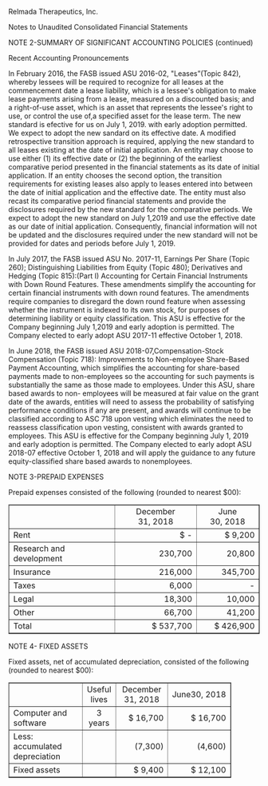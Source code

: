 Relmada Therapeutics, Inc.

Notes to Unaudited Consolidated Financial Statements

NOTE 2-SUMMARY OF SIGNIFICANT ACCOUNTING POLICIES (continued)

Recent Accounting Pronouncements

In February 2016, the FASB issued ASU 2016-02, "Leases”(Topic 842), whereby lessees will be required to recognize for all leases at the commencement date a lease liability, which is a lessee's obligation to make lease payments arising from a lease, measured on a discounted basis; and a right-of-use asset, which is an asset that represents the lessee's right to use, or control the use of,a specified asset for the lease term. The new standard is efective for us on July 1, 2019. with early adoption permitted. We expect to adopt the new sandard on its effective date. A modified retrospective transition approach is required, applying the new standard to all leases existing at the date of initial application. An entity may choose to use either (1) its effective date or (2) the beginning of the earliest comparative period presented in the financial statements as its date of initial application. If an entity chooses the second option, the transition requirements for existing leases also apply to leases entered into between the date of initial application and the effective date. The entity must also recast its comparative period financial statements and provide the disclosures required by the new standard for the comparative periods. We expect to adopt the new standard on July 1,2019 and use the effective date as our date of initial application. Consequently, financial information will not be updated and the disclosures required under the new standard will not be provided for dates and periods before July 1, 2019.

In July 2017, the FASB issued ASU No. 2017-11, Earnings Per Share (Topic 260); Distinguishing Liabilities from Equity (Topic 480); Derivatives and Hedging (Topic 815):(Part I) Accounting for Certain Financial Instruments with Down Round Features. These amendments simplify the accounting for certain financial instruments with down round features. The amendments require companies to disregard the down round feature when assessing whether the instrument is indexed to its own stock, for purposes of determining liability or equity classification. This ASU is effective for the Company beginning July 1,2019 and early adoption is permitted. The Company elected to early adopt ASU 2017-11 effective October 1, 2018.

In June 2018, the FASB issued ASU 2018-07,Compensation-Stock Compensation (Topic 718): Improvements to Non-employee Share-Based Payment Accounting, which simplifies the accounting for share-based payments made to non-employees so the accounting for such payments is substantially the same as those made to employees. Under this ASU, share based awards to non- employees will be measured at fair value on the grant date of the awards, entities will need to assess the probability of satisfying performance conditions if any are present, and awards will continue to be classified according to ASC 718 upon vesting which eliminates the need to reassess classification upon vesting, consistent with awards granted to employees. This ASU is effective for the Company beginning July 1, 2019 and early adoption is permitted. The Company elected to early adopt ASU 2018-07 effective October 1, 2018 and will apply the guidance to any future equity-classified share based awards to nonemployees.

NOTE 3-PREPAID EXPENSES

Prepaid expenses consisted of the following (rounded to nearest $00):

<table border="1" cellspacing="0" cellpadding="6" align="center">
<tbody>
<tr>
<td>&nbsp;</td>
<td style="text-align: center;">
<div>December 31,&nbsp;2018</div>
</td>
<td style="text-align: center;">
<div>June 30,&nbsp;2018</div>
</td>
</tr>
<tr>
<td>Rent</td>
<td style="text-align: right;">$ -</td>
<td style="text-align: right;">$ 9,200</td>
</tr>
<tr>
<td>Research and development</td>
<td style="text-align: right;">230,700</td>
<td style="text-align: right;">20,800</td>
</tr>
<tr>
<td>Insurance</td>
<td style="text-align: right;">216,000</td>
<td style="text-align: right;">345,700</td>
</tr>
<tr>
<td>Taxes</td>
<td style="text-align: right;">6,000</td>
<td style="text-align: right;">-</td>
</tr>
<tr>
<td>Legal</td>
<td style="text-align: right;">18,300</td>
<td style="text-align: right;">10,000</td>
</tr>
<tr>
<td>Other</td>
<td style="text-align: right;">66,700</td>
<td style="text-align: right;">41,200</td>
</tr>
<tr>
<td>Total</td>
<td style="text-align: right;">$ 537,700</td>
<td style="text-align: right;">$ 426,900</td>
</tr>
</tbody>
</table>

NOTE 4- FIXED ASSETS

Fixed assets, net of accumulated depreciation, consisted of the following (rounded to nearest $00):

<table style="width: 88.6364%;" border="1" cellspacing="0" cellpadding="6" align="center">
<tbody>
<tr>
<td style="width: 40.1971%;">&nbsp;</td>
<td style="text-align: center; width: 15.0331%;">Useful lives</td>
<td style="text-align: center; width: 25.6542%;">
<div>December 31,&nbsp;2018</div>
</td>
<td style="text-align: center; width: 19.2815%;">
<div>June30,&nbsp;2018</div>
</td>
</tr>
<tr>
<td style="width: 40.1971%;">Computer and software</td>
<td style="width: 15.0331%; text-align: center;">3 years</td>
<td style="text-align: right; width: 25.6542%;">$ 16,700</td>
<td style="text-align: right; width: 19.2815%;">$ 16,700</td>
</tr>
<tr>
<td style="width: 40.1971%;">Less: accumulated depreciation</td>
<td style="width: 15.0331%;">&nbsp;</td>
<td style="text-align: right; width: 25.6542%;">(7,300)</td>
<td style="text-align: right; width: 19.2815%;">(4,600)</td>
</tr>
<tr>
<td style="width: 40.1971%;">Fixed assets</td>
<td style="width: 15.0331%;">&nbsp;</td>
<td style="text-align: right; width: 25.6542%;">$ 9,400</td>
<td style="text-align: right; width: 19.2815%;">$ 12,100</td>
</tr>
</tbody>
</table>

